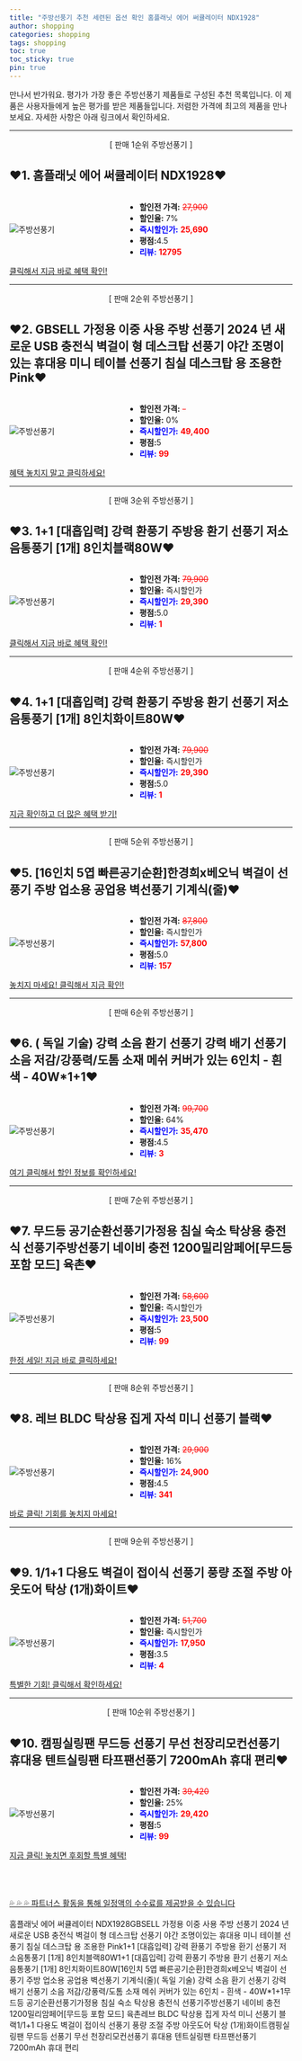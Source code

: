```yaml
---
title: "주방선풍기 추천 세련된 옵션 확인 홈플래닛 에어 써큘레이터 NDX1928"
author: shopping
categories: shopping
tags: shopping
toc: true
toc_sticky: true
pin: true
---
```

만나서 반가워요. 평가가 가장 좋은 주방선풍기 제품들로 구성된 추천 목록입니다. 이 제품은 사용자들에게 높은 평가를 받은 제품들입니다. 저렴한 가격에 최고의 제품을 만나보세요. 자세한 사항은 아래 링크에서 확인하세요.

---
<p class="toplist" style="margin: 0 auto; display: block; width: fit-content;">[ 판매 1순위 주방선풍기 ]</p>

<h2><strong>❤️1. 홈플래닛 에어 써큘레이터 NDX1928❤️</strong></h2>

<div style="display: flex; align-items: center;">
    <div style="flex: 0.4;">
        <img src="https://thumbnail9.coupangcdn.com/thumbnails/remote/230x230ex/image/retail/images/156170046777729-7deddd22-a68a-439a-b394-639f675f4951.jpg" alt="주방선풍기" style="max-width: 100%;">
    </div>
    <div style="flex: 0.6; margin-left: 10px;">
        <ul>
            <li><strong>할인전 가격:</strong> <del style="color: red;">27,900</del></li>
            <li><strong>할인율:</strong> 7%</li>
            <li><span style='color:blue'><strong>즉시할인가:</strong></span> <span style='color:red'><strong>25,690</strong></span></li>
            <li><strong>평점:</strong>4.5</li>
            <li><span style='color:blue'><strong>리뷰:</strong></span> <span style='color:red'><strong>12795</strong></span></li>
        </ul>
    </div>
</div>
<div class="center">
    <a href="https://William4Davisa.github.io?lptag=AF9450613&subid=githubio&pageKey=1459643230&traceid=V0-153&itemId=2511597512&vendorItemId=70504637244" class="myButton">
        클릭해서 지금 바로 혜택 확인!
    </a>
</div>


---
<p class="toplist" style="margin: 0 auto; display: block; width: fit-content;">[ 판매 2순위 주방선풍기 ]</p>

<h2><strong>❤️2. GBSELL 가정용 이중 사용 주방 선풍기 2024 년 새로운 USB 충전식 벽걸이 형 데스크탑 선풍기 야간 조명이있는 휴대용 미니 테이블 선풍기 침실 데스크탑 용 조용한 Pink❤️</strong></h2>

<div style="display: flex; align-items: center;">
    <div style="flex: 0.4;">
        <img src="https://thumbnail6.coupangcdn.com/thumbnails/remote/230x230ex/image/vendor_inventory/b25a/6c1a01a28439e98d9ff7f2a05581013fdf787c8777c7831187e17f1d464e.jpg" alt="주방선풍기" style="max-width: 100%;">
    </div>
    <div style="flex: 0.6; margin-left: 10px;">
        <ul>
            <li><strong>할인전 가격:</strong> <del style="color: red;">-</del></li>
            <li><strong>할인율:</strong> 0%</li>
            <li><span style='color:blue'><strong>즉시할인가:</strong></span> <span style='color:red'><strong>49,400</strong></span></li>
            <li><strong>평점:</strong>5</li>
            <li><span style='color:blue'><strong>리뷰:</strong></span> <span style='color:red'><strong>99</strong></span></li>
        </ul>
    </div>
</div>
<div class="center">
    <a href="https://William4Davisa.github.io?lptag=AF9450613&subid=githubio&pageKey=8043545790&traceid=V0-153&itemId=22527991291&vendorItemId=89569983506" class="myButton">
        혜택 놓치지 말고 클릭하세요!
    </a>
</div>


---
<p class="toplist" style="margin: 0 auto; display: block; width: fit-content;">[ 판매 3순위 주방선풍기 ]</p>

<h2><strong>❤️3. 1+1 [대흡입력] 강력 환풍기 주방용 환기 선풍기 저소음통풍기 [1개] 8인치블랙80W❤️</strong></h2>

<div style="display: flex; align-items: center;">
    <div style="flex: 0.4;">
        <img src="https://thumbnail10.coupangcdn.com/thumbnails/remote/230x230ex/image/vendor_inventory/3df6/b4b0896c5b5d5928e4586480422140f85010c88a8ff855b1f01dd998a5c4.png" alt="주방선풍기" style="max-width: 100%;">
    </div>
    <div style="flex: 0.6; margin-left: 10px;">
        <ul>
            <li><strong>할인전 가격:</strong> <del style="color: red;">79,900</del></li>
            <li><strong>할인율:</strong> 즉시할인가</li>
            <li><span style='color:blue'><strong>즉시할인가:</strong></span> <span style='color:red'><strong>29,390</strong></span></li>
            <li><strong>평점:</strong>5.0</li>
            <li><span style='color:blue'><strong>리뷰:</strong></span> <span style='color:red'><strong>1</strong></span></li>
        </ul>
    </div>
</div>
<div class="center">
    <a href="https://William4Davisa.github.io?lptag=AF9450613&subid=githubio&pageKey=7996592271&traceid=V0-153&itemId=22246980194&vendorItemId=89292772587" class="myButton">
        클릭해서 지금 바로 혜택 확인!
    </a>
</div>


---
<p class="toplist" style="margin: 0 auto; display: block; width: fit-content;">[ 판매 4순위 주방선풍기 ]</p>

<h2><strong>❤️4. 1+1 [대흡입력] 강력 환풍기 주방용 환기 선풍기 저소음통풍기 [1개] 8인치화이트80W❤️</strong></h2>

<div style="display: flex; align-items: center;">
    <div style="flex: 0.4;">
        <img src="https://thumbnail10.coupangcdn.com/thumbnails/remote/230x230ex/image/vendor_inventory/3df6/b4b0896c5b5d5928e4586480422140f85010c88a8ff855b1f01dd998a5c4.png" alt="주방선풍기" style="max-width: 100%;">
    </div>
    <div style="flex: 0.6; margin-left: 10px;">
        <ul>
            <li><strong>할인전 가격:</strong> <del style="color: red;">79,900</del></li>
            <li><strong>할인율:</strong> 즉시할인가</li>
            <li><span style='color:blue'><strong>즉시할인가:</strong></span> <span style='color:red'><strong>29,390</strong></span></li>
            <li><strong>평점:</strong>5.0</li>
            <li><span style='color:blue'><strong>리뷰:</strong></span> <span style='color:red'><strong>1</strong></span></li>
        </ul>
    </div>
</div>
<div class="center">
    <a href="https://William4Davisa.github.io?lptag=AF9450613&subid=githubio&pageKey=7996592271&traceid=V0-153&itemId=22246980180&vendorItemId=89292772577" class="myButton">
        지금 확인하고 더 많은 혜택 받기!
    </a>
</div>


---
<p class="toplist" style="margin: 0 auto; display: block; width: fit-content;">[ 판매 5순위 주방선풍기 ]</p>

<h2><strong>❤️5. [16인치 5엽 빠른공기순환]한경희x베오닉 벽걸이 선풍기 주방 업소용 공업용 벽선풍기 기계식(줄)❤️</strong></h2>

<div style="display: flex; align-items: center;">
    <div style="flex: 0.4;">
        <img src="https://thumbnail7.coupangcdn.com/thumbnails/remote/230x230ex/image/vendor_inventory/412c/9c5c64c0a73b05d681d983c90a6d21c23ec025c3c2efcf877d9740dcec4a.jpg" alt="주방선풍기" style="max-width: 100%;">
    </div>
    <div style="flex: 0.6; margin-left: 10px;">
        <ul>
            <li><strong>할인전 가격:</strong> <del style="color: red;">87,800</del></li>
            <li><strong>할인율:</strong> 즉시할인가</li>
            <li><span style='color:blue'><strong>즉시할인가:</strong></span> <span style='color:red'><strong>57,800</strong></span></li>
            <li><strong>평점:</strong>5.0</li>
            <li><span style='color:blue'><strong>리뷰:</strong></span> <span style='color:red'><strong>157</strong></span></li>
        </ul>
    </div>
</div>
<div class="center">
    <a href="https://William4Davisa.github.io?lptag=AF9450613&subid=githubio&pageKey=8026973216&traceid=V0-153&itemId=22435498893&vendorItemId=89644247342" class="myButton">
        놓치지 마세요! 클릭해서 지금 확인!
    </a>
</div>


---
<p class="toplist" style="margin: 0 auto; display: block; width: fit-content;">[ 판매 6순위 주방선풍기 ]</p>

<h2><strong>❤️6. ( 독일 기술) 강력 소음 환기 선풍기 강력 배기 선풍기 소음 저감/강풍력/도톰 소재 메쉬 커버가 있는 6인치 - 흰색 - 40W*1+1❤️</strong></h2>

<div style="display: flex; align-items: center;">
    <div style="flex: 0.4;">
        <img src="https://thumbnail10.coupangcdn.com/thumbnails/remote/230x230ex/image/vendor_inventory/65c0/6d6693a04662c362c59e25577b21382a7efb04dd10bfc66e989dd8dda595.jpg" alt="주방선풍기" style="max-width: 100%;">
    </div>
    <div style="flex: 0.6; margin-left: 10px;">
        <ul>
            <li><strong>할인전 가격:</strong> <del style="color: red;">99,700</del></li>
            <li><strong>할인율:</strong> 64%</li>
            <li><span style='color:blue'><strong>즉시할인가:</strong></span> <span style='color:red'><strong>35,470</strong></span></li>
            <li><strong>평점:</strong>4.5</li>
            <li><span style='color:blue'><strong>리뷰:</strong></span> <span style='color:red'><strong>3</strong></span></li>
        </ul>
    </div>
</div>
<div class="center">
    <a href="https://William4Davisa.github.io?lptag=AF9450613&subid=githubio&pageKey=7343095553&traceid=V0-153&itemId=18878441322&vendorItemId=86053977545" class="myButton">
        여기 클릭해서 할인 정보를 확인하세요!
    </a>
</div>


---
<p class="toplist" style="margin: 0 auto; display: block; width: fit-content;">[ 판매 7순위 주방선풍기 ]</p>

<h2><strong>❤️7. 무드등 공기순환선풍기가정용 침실 숙소 탁상용 충전식 선풍기주방선풍기 네이비 충전 1200밀리암페어[무드등 포함 모드] 육촌❤️</strong></h2>

<div style="display: flex; align-items: center;">
    <div style="flex: 0.4;">
        <img src="https://thumbnail6.coupangcdn.com/thumbnails/remote/230x230ex/image/vendor_inventory/b9d6/994915deec250d9cb23bc74af2526aa32fe06e03165d89bae52a218f9f97.jpg" alt="주방선풍기" style="max-width: 100%;">
    </div>
    <div style="flex: 0.6; margin-left: 10px;">
        <ul>
            <li><strong>할인전 가격:</strong> <del style="color: red;">58,600</del></li>
            <li><strong>할인율:</strong> 즉시할인가</li>
            <li><span style='color:blue'><strong>즉시할인가:</strong></span> <span style='color:red'><strong>23,500</strong></span></li>
            <li><strong>평점:</strong>5</li>
            <li><span style='color:blue'><strong>리뷰:</strong></span> <span style='color:red'><strong>99</strong></span></li>
        </ul>
    </div>
</div>
<div class="center">
    <a href="https://William4Davisa.github.io?lptag=AF9450613&subid=githubio&pageKey=8192750954&traceid=V0-153&itemId=23452470879&vendorItemId=90479223823" class="myButton">
        한정 세일! 지금 바로 클릭하세요!
    </a>
</div>


---
<p class="toplist" style="margin: 0 auto; display: block; width: fit-content;">[ 판매 8순위 주방선풍기 ]</p>

<h2><strong>❤️8. 레브 BLDC 탁상용 집게 자석 미니 선풍기 블랙❤️</strong></h2>

<div style="display: flex; align-items: center;">
    <div style="flex: 0.4;">
        <img src="https://thumbnail7.coupangcdn.com/thumbnails/remote/230x230ex/image/vendor_inventory/c364/c590aa21f250f771c2e79ab03301753b4f7eafc012a6b4d41104f7e61b6f.jpg" alt="주방선풍기" style="max-width: 100%;">
    </div>
    <div style="flex: 0.6; margin-left: 10px;">
        <ul>
            <li><strong>할인전 가격:</strong> <del style="color: red;">29,900</del></li>
            <li><strong>할인율:</strong> 16%</li>
            <li><span style='color:blue'><strong>즉시할인가:</strong></span> <span style='color:red'><strong>24,900</strong></span></li>
            <li><strong>평점:</strong>4.5</li>
            <li><span style='color:blue'><strong>리뷰:</strong></span> <span style='color:red'><strong>341</strong></span></li>
        </ul>
    </div>
</div>
<div class="center">
    <a href="https://William4Davisa.github.io?lptag=AF9450613&subid=githubio&pageKey=7347508861&traceid=V0-153&itemId=18899705745&vendorItemId=86078433503" class="myButton">
        바로 클릭! 기회를 놓치지 마세요!
    </a>
</div>


---
<p class="toplist" style="margin: 0 auto; display: block; width: fit-content;">[ 판매 9순위 주방선풍기 ]</p>

<h2><strong>❤️9. 1/1+1 다용도 벽걸이 접이식 선풍기 풍량 조절 주방 아웃도어 탁상 (1개)화이트❤️</strong></h2>

<div style="display: flex; align-items: center;">
    <div style="flex: 0.4;">
        <img src="https://thumbnail10.coupangcdn.com/thumbnails/remote/230x230ex/image/vendor_inventory/68c4/68d79bd54a6df62b74338139dbe23b4f9c50b811200e2252f4e58f560c62.jpg" alt="주방선풍기" style="max-width: 100%;">
    </div>
    <div style="flex: 0.6; margin-left: 10px;">
        <ul>
            <li><strong>할인전 가격:</strong> <del style="color: red;">51,700</del></li>
            <li><strong>할인율:</strong> 즉시할인가</li>
            <li><span style='color:blue'><strong>즉시할인가:</strong></span> <span style='color:red'><strong>17,950</strong></span></li>
            <li><strong>평점:</strong>3.5</li>
            <li><span style='color:blue'><strong>리뷰:</strong></span> <span style='color:red'><strong>4</strong></span></li>
        </ul>
    </div>
</div>
<div class="center">
    <a href="https://William4Davisa.github.io?lptag=AF9450613&subid=githubio&pageKey=8005850002&traceid=V0-153&itemId=22315417579&vendorItemId=89360812889" class="myButton">
        특별한 기회! 클릭해서 확인하세요!
    </a>
</div>


---
<p class="toplist" style="margin: 0 auto; display: block; width: fit-content;">[ 판매 10순위 주방선풍기 ]</p>

<h2><strong>❤️10. 캠핑실링팬 무드등 선풍기 무선 천장리모컨선풍기 휴대용 텐트실링팬 타프팬선풍기 7200mAh 휴대 편리❤️</strong></h2>

<div style="display: flex; align-items: center;">
    <div style="flex: 0.4;">
        <img src="https://thumbnail10.coupangcdn.com/thumbnails/remote/230x230ex/image/vendor_inventory/79e4/81481dd382d6528d5f0f4cfcf45a3ef73f197db4b07cc50631168c672709.jpg" alt="주방선풍기" style="max-width: 100%;">
    </div>
    <div style="flex: 0.6; margin-left: 10px;">
        <ul>
            <li><strong>할인전 가격:</strong> <del style="color: red;">39,420</del></li>
            <li><strong>할인율:</strong> 25%</li>
            <li><span style='color:blue'><strong>즉시할인가:</strong></span> <span style='color:red'><strong>29,420</strong></span></li>
            <li><strong>평점:</strong>5</li>
            <li><span style='color:blue'><strong>리뷰:</strong></span> <span style='color:red'><strong>99</strong></span></li>
        </ul>
    </div>
</div>
<div class="center">
    <a href="https://William4Davisa.github.io?lptag=AF9450613&subid=githubio&pageKey=8230814457&traceid=V0-153&itemId=23688485559&vendorItemId=90713639983" class="myButton">
        지금 클릭! 놓치면 후회할 특별 혜택!
    </a>
</div>

<br><br><br>[💦 💦 💦 파트너스 활동을 통해 일정액의 수수료를 제공받을 수 있습니다](https://link.coupang.com/a/bcpT2c)<br><br>홈플래닛 에어 써큘레이터 NDX1928GBSELL 가정용 이중 사용 주방 선풍기 2024 년 새로운 USB 충전식 벽걸이 형 데스크탑 선풍기 야간 조명이있는 휴대용 미니 테이블 선풍기 침실 데스크탑 용 조용한 Pink1+1 [대흡입력] 강력 환풍기 주방용 환기 선풍기 저소음통풍기 [1개] 8인치블랙80W1+1 [대흡입력] 강력 환풍기 주방용 환기 선풍기 저소음통풍기 [1개] 8인치화이트80W[16인치 5엽 빠른공기순환]한경희x베오닉 벽걸이 선풍기 주방 업소용 공업용 벽선풍기 기계식(줄)( 독일 기술) 강력 소음 환기 선풍기 강력 배기 선풍기 소음 저감/강풍력/도톰 소재 메쉬 커버가 있는 6인치 - 흰색 - 40W*1+1무드등 공기순환선풍기가정용 침실 숙소 탁상용 충전식 선풍기주방선풍기 네이비 충전 1200밀리암페어[무드등 포함 모드] 육촌레브 BLDC 탁상용 집게 자석 미니 선풍기 블랙1/1+1 다용도 벽걸이 접이식 선풍기 풍량 조절 주방 아웃도어 탁상 (1개)화이트캠핑실링팬 무드등 선풍기 무선 천장리모컨선풍기 휴대용 텐트실링팬 타프팬선풍기 7200mAh 휴대 편리